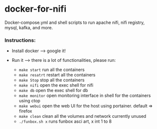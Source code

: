 # docker-for-nifi
Docker-compose.yml and shell scripts to run apache nifi, nifi registry, mysql, kafka, and more.

### Instructions:

- Install docker --> google it!
  
- Run it --> there is a lot of functionalities, please run:
	- ``` make start ``` run all the containers
	- ``` make resatrt ```  restart all the containers
	- ``` make Stop ``` stop all the containers
	- ``` make nifi ``` open the exec shell for nifi
	- ``` make db ``` open the exec shell for db
	- ``` make monitor ``` open monitoring interface in shell for the containers using ctop
	- ``` make webui ``` open the web UI for the host using portainer. default => firefox
	- ``` make clean ``` clean all the volumes and network currently unused
	- ``` ./funbox.sh x ``` runs funbox asci art, x int 1 to 8
